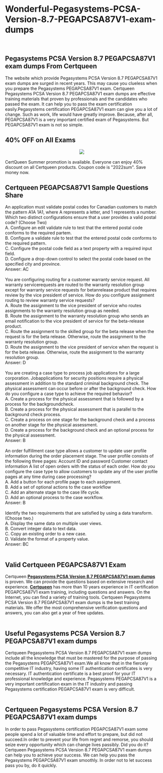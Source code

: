 # Wonderful-Pegasystems-PCSA-Version-8.7-PEGAPCSA87V1-exam-dumps
<br />
<h2>
	Pegasystems PCSA Version 8.7 PEGAPCSA87V1 exam dumps From Certqueen
</h2>
The website which provide Pegasystems PCSA Version 8.7 PEGAPCSA87V1 exam dumps are surged in recent years. This may cause you clueless when you prepare the Pegasystems PEGAPCSA87V1 exam. Certqueen Pegasystems PCSA Version 8.7 PEGAPCSA87V1 exam dumps are effective training materials that proven by professionals and the candidates who passed the exam. It can help you to pass the exam certification easily.Pegasystems certification PEGAPCSA87V1 exam can give you a lot of change. Such as work, life would have greatly improve. Because, after all, PEGAPCSA87V1 is a very important certified exam of Pegasystems. But PEGAPCSA87V1 exam is not so simple.
<h2>
	40% OFF on All Exams
</h2>
<div style="text-align:center;">
	<a href="https://www.certqueen.com/promotion.asp"><img src="http://www.h12-261.com/wp-content/uploads/2022/07/CQ-Summer-2022-e1656656872933.jpg" /></a>
</div>
<br />
CertQueen Summer promotion is available. Everyone can enjoy 40% discount on all Certqueen products. Coupon code is "2022sum". Save money now.
<h2>
	Certqueen PEGAPCSA87V1 Sample Questions Share
</h2>
An application must validate postal codes for Canadian customers to match the pattern A1A 1A1, where A represents a letter, and 1 represents a number. Which two distinct configurations ensure that a user provides a valid postal code? (Choose Two) <br />
A. Configure an edit validate rule to test that the entered postal code conforms to the required partem. <br />
B. Configure a validate rule to test that the entered postal code conforms to the required pattern. <br />
C. Configure the postal code field as a text property with a required input field. <br />
D. Configure a drop-down control to select the postal code based on the specified city and province. <br />
Answer: AC<br />
<br />
You are configuring routing for a customer warranty service request. All warranty servicerequests are routed to the warranty resolution group except for warranty service requests for betanrelease product that requires review by the vice president of service. How do you configure assignment routing to review warranty service requests? <br />
A. Route the assignment to the vice president of service who routes assignments to the warranty resolution group as needed. <br />
B. Route the assignment to the warranty resolution group who sends an email notification to the vice president of service for the beta-release product. <br />
C. Route the assignment to the skilled group for the beta release when the request is for the beta release. Otherwise, route the assignment to the warranty resolution group. <br />
D. Route the assignment to the vice president of service when the request is for the beta release. Otherwise, route the assignment to the warranty resolution group. <br />
Answer: D<br />
<br />
You are creating a case type to process job applications for a large corporation. Jobapplications for security positions require a physical assessment in addition to the standard criminal background check. The physical assessment can occur before or after the background check. How do you configure a case type to achieve the required behavior? <br />
A. Create a process for the physical assessment that is followed by a process for the backgroundcheck. <br />
B. Create a process for the physical assessment that is parallel to the background check process. <br />
C. Create a process on one stage for the background check and a process on another stage for the physical assessment. <br />
D. Create a process for the background check and an optional process for the physical assessment. <br />
Answer: B<br />
<br />
An order fulfillment case type allows a customer to update user profile information during the order placement stage. The user profile consists of the following three pages: Account ID and password Customer contact information A list of open orders with the status of each order. How do you configure the case type to allow customers to update any of the user profile pages at any time during case processing? <br />
A. Add a button for each profile page to each assignment. <br />
B. Add a set of optional actions to the case workflow <br />
C. Add an alternate stage to the case life cycle. <br />
D. Add an optional process to the case workflow. <br />
Answer: B<br />
<br />
Identify the two requirements that are satisfied by using a data transform. (Choose two.) <br />
A. Display the same data on multiple user views. <br />
B. Convert integer data to text data. <br />
C. Copy an existing order to a new case. <br />
D. Validate the format of a property value. <br />
Answer: BC<br />
<br />
<h2>
	Valid Certqueen PEGAPCSA87V1 Exam
</h2>
Certqueen <a href="https://www.certqueen.com/PEGAPCSA87V1.html" target="_blank"><strong>Pegasystems PCSA Version 8.7 PEGAPCSA87V1 exam dumps</strong></a> is proven. We can provide the questions based on extensive research and experience. <a href="http://www.certqueen.com/" target="_blank"><strong>Certqueen</strong></a> has more than 10 years experience in IT certification PEGAPCSA87V1 exam training, including questions and answers. On the Internet, you can find a variety of training tools. Certqueen Pegasystems PCSA Version 8.7 PEGAPCSA87V1 exam dumps is the best training materials. We offer the most comprehensive verification questions and answers, you can also get a year of free updates.<br />
<br />
<h2>
	Useful Pegasystems PCSA Version 8.7 PEGAPCSA87V1 exam dumps
</h2>
Certqueen Pegasystems PCSA Version 8.7 PEGAPCSA87V1 exam dumps include all the knowledge that must be mastered for the purpose of passing the Pegasystems PEGAPCSA87V1 exam.We all know that in the fiercely competitive IT industry, having some IT authentication certificates is very necessary. IT authentication certificate is a best proof for your IT professional knowledge and experience. Pegasystems PEGAPCSA87V1 is a very important certification exam in the IT industry and passing Pegasystems certification PEGAPCSA87V1 exam is very difficult.<br />
<br />
<h2>
	Certqueen Pegasystems PCSA Version 8.7 PEGAPCSA87V1 exam dumps
</h2>
In order to pass Pegasystems certification PEGAPCSA87V1 exam some people spend a lot of valuable time and effort to prepare, but did not succeed.In order to prevent your life from regret and remorse, you should seize every opportunity which can change lives passibly. Did you do it? Certqueen Pegasystems PCSA Version 8.7 PEGAPCSA87V1 exam dumps can help you to achieve your success. We can help you pass the Pegasystems PEGAPCSA87V1 exam smoothly. In order not to let success pass you by, do it quickly.

